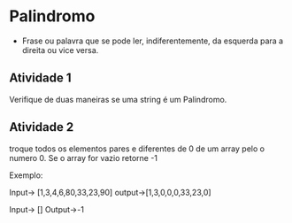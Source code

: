 # Palindromo

- Frase ou palavra que se pode ler, indiferentemente, da esquerda para a direita ou vice versa.

## Atividade 1

Verifique de duas maneiras se uma string é um Palindromo.

## Atividade 2
troque todos os elementos pares e diferentes de 0 de um array pelo o numero 0. Se o array for vazio retorne -1 

Exemplo:

Input-> [1,3,4,6,80,33,23,90]
output->[1,3,0,0,0,33,23,0]

Input-> []
Output->-1